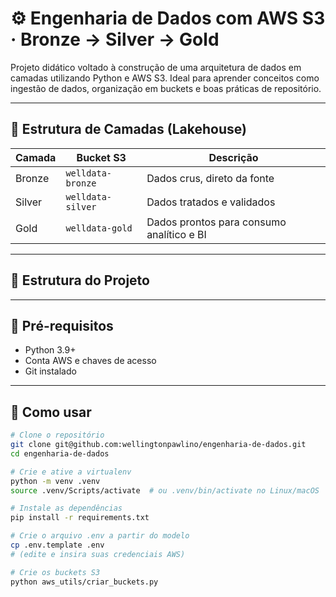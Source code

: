 # ⚙️ Engenharia de Dados com AWS S3 · Bronze → Silver → Gold

Projeto didático voltado à construção de uma arquitetura de dados em camadas utilizando Python e AWS S3. Ideal para aprender conceitos como ingestão de dados, organização em buckets e boas práticas de repositório.

---

## 🧱 Estrutura de Camadas (Lakehouse)

| Camada | Bucket S3           | Descrição                                      |
|--------|---------------------|-----------------------------------------------|
| Bronze | `welldata-bronze`   | Dados crus, direto da fonte                   |
| Silver | `welldata-silver`   | Dados tratados e validados                    |
| Gold   | `welldata-gold`     | Dados prontos para consumo analítico e BI     |

---

## 📁 Estrutura do Projeto

---

## 🧪 Pré-requisitos

- Python 3.9+
- Conta AWS e chaves de acesso
- Git instalado

---

## 🚀 Como usar

```bash
# Clone o repositório
git clone git@github.com:wellingtonpawlino/engenharia-de-dados.git
cd engenharia-de-dados

# Crie e ative a virtualenv
python -m venv .venv
source .venv/Scripts/activate  # ou .venv/bin/activate no Linux/macOS

# Instale as dependências
pip install -r requirements.txt

# Crie o arquivo .env a partir do modelo
cp .env.template .env
# (edite e insira suas credenciais AWS)

# Crie os buckets S3
python aws_utils/criar_buckets.py
